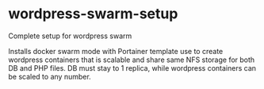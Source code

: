 # wordpress-swarm-setup
Complete setup for wordpress swarm

Installs docker swarm mode with Portainer template use to create wordpress containers that is scalable and share same NFS storage for both DB and PHP files.
DB must stay to 1 replica, while wordpress containers can be scaled to any number.
